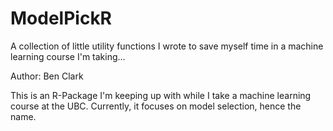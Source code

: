 # ModelPickR
A collection of little utility functions I wrote to save myself time in a machine learning course I'm taking...

Author: Ben Clark

This is an R-Package I'm keeping up with while I take a machine learning course at the UBC. Currently, it focuses
on model selection, hence the name.
